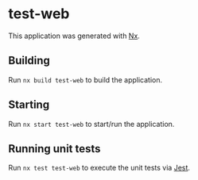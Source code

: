 # test-web

This application was generated with [Nx](https://nx.dev).

## Building

Run `nx build test-web` to build the application.

## Starting

Run `nx start test-web` to start/run the application.

## Running unit tests

Run `nx test test-web` to execute the unit tests via [Jest](https://jestjs.io).
